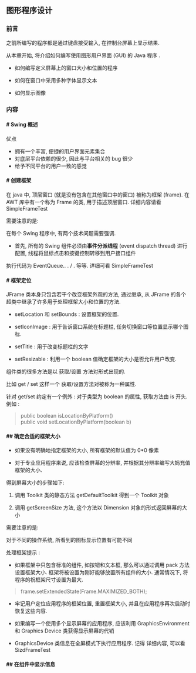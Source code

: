 ## 图形程序设计

### 前言

之前所编写的程序都是通过键盘接受输入, 在控制台屏幕上显示结果.

从本章开始, 将介绍如何编写使用图形用户界面 (GUI) 的 Java 程序 .


+ 如何编写定义屏幕上的窗口大小和位置的程序

+ 如何在窗口中采用多种字体显示文本

+ 如何显示图像

### 内容

#### # Swing 概述  
 优点
  + 拥有一个丰富, 便捷的用户界面元素集合
  + 对底层平台依赖的很少, 因此与平台相关的 bug 很少
  + 给予不同平台的用户一致的感觉

#### # 创建框架  
 在 java 中, 顶层窗口 (就是没有包含在其他窗口中的窗口) 被称为框架 (frame). 在 AWT 库中有一个称为 Frame 的类, 用于描述顶层窗口. 
 详细内容请看 SimpleFrameTest
 
 
 需要注意的是: 
 
 在每个 Swing 程序中, 有两个技术问题需要强调.
 
 + 首先, 所有的 Swing 组件必须由**事件分派线程** (event dispatch thread) 进行配置, 线程将鼠标点击和按键控制转移到用户接口组件
 
 执行代码为 EventQueue.. . / . 等等. 详细可看 SimpleFrameTest
 
 
#### # 框架定位

JFrame 类本身只包含若干个改变框架外观的方法, 通过继承, 从 JFrame 的各个超类中继承了许多用于处理框架大小和位置的方法. 

+ setLocation 和 setBounds : 设置框架的位置.

+ setIconImage : 用于告诉窗口系统在标题栏, 任务切换窗口等位置显示哪个图标.

+ setTitle : 用于改变标题栏的文字

+ setResizable : 利用一个 boolean 值确定框架的大小是否允许用户改变. 


组件类的很多方法是以 获取/设置 方法对形式出现的. 

比如 get / set   这样一个 获取/设置方法对被称为一种属性.   

针对 get/set 约定有一个例外 : 对于类型为 boolean 的属性, 获取方法由 is 开头. 例如 :
  
  > public boolean isLocationByPlatform()  
  > public void setLocationByPlatform(boolean b)
  
#### ## 确定合适的框架大小

+ 如果没有明确地指定框架的大小, 所有框架的默认值为 0*0 像素

+ 对于专业应用程序来说, 应该检查屏幕的分辨率, 并根据其分辨率编写大妈充值框架的大小.

得到屏幕大小的步骤如下:

1) 调用 Toolkit 类的静态方法 getDefaultToolkit 得到一个 Toolkit 对象

2) 调用 getScreenSize 方法, 这个方法以 Dimension 对象的形式返回屏幕的大小

需要注意的是: 

对于不同的操作系统, 所看到的图标显示位置有可能不同

处理框架提示 : 

+ 如果框架中只包含标准的组件, 如按钮和文本框, 那么可以通过调用 pack 方法设置框架大小. 框架将被设置为刚好能够放置所有组件的大小. 通常情况下, 将程序的祝框架尺寸设置为最大. 
> frame.setExtendedState(Frame.MAXIMIZED_BOTH);

+ 牢记用户定位应用程序的框架位置, 重置框架大小, 并且在应用程序再次启动时恢复这些内容. 

+ 如果编写一个使用多个显示屏幕的应用程序, 应该利用 GraphicsEnvironment 和 Graphics Device 类获得显示屏幕的代销

+ GraphicsDevice 类信息在全屏模式下执行应用程序.
记得
详细内容, 可以看 SizdFrameTest

  
#### ## 在组件中显示信息




